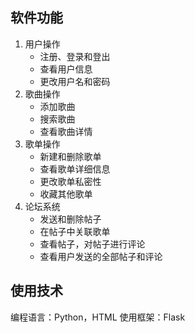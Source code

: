 ## 软件功能
1. 用户操作
    - 注册、登录和登出
    - 查看用户信息
    - 更改用户名和密码
2. 歌曲操作
    - 添加歌曲
    - 搜索歌曲
    - 查看歌曲详情
3. 歌单操作
    - 新建和删除歌单
    - 查看歌单详细信息
    - 更改歌单私密性
    - 收藏其他歌单
4. 论坛系统
    - 发送和删除帖子
    - 在帖子中关联歌单
    - 查看帖子，对帖子进行评论
    - 查看用户发送的全部帖子和评论

## 使用技术
编程语言：Python，HTML
使用框架：Flask